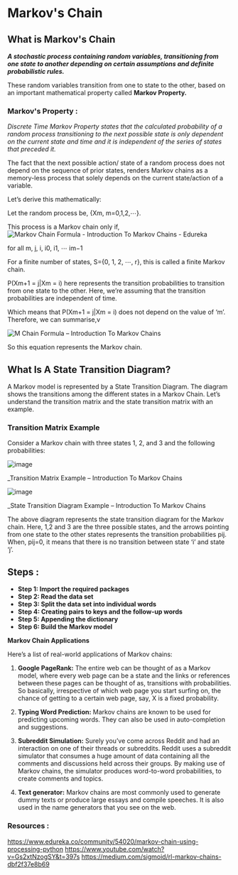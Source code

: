 # Markov's Chain
## What is Markov's Chain
_**A stochastic process containing random variables, transitioning from one state to another depending on certain assumptions and definite probabilistic rules.**_

These random  variables transition from one to state to the other, based on an important mathematical property called  **Markov Property.**
### Markov's Property :
_Discrete Time Markov Property states that the calculated probability of a random process transitioning to the next possible state is only dependent on the current state and time and it is independent of the series of states that preceded it._

The fact that the next possible action/ state of a random process does not depend on the sequence of prior states, renders Markov chains as a memory-less process that solely depends on the current state/action of a variable.

Let’s derive this mathematically:

Let the random process be, {Xm, m=0,1,2,⋯}.

This process is a Markov chain only if,
![Markov Chain Formula - Introduction To Markov Chains - Edureka](https://www.edureka.co/blog/wp-content/uploads/2019/06/Markov-Chain-Formula-Introduction-To-Markov-Chains-Edureka-528x37.png)

for all m, j, i, i0, i1, ⋯ im−1

For a finite number of states, S={0, 1, 2, ⋯, r}, this is called a finite Markov chain.

P(Xm+1 = j|Xm = i) here represents the transition probabilities to transition from one state to the other. Here, we’re assuming that the transition probabilities are independent of time.

Which means that P(Xm+1 = j|Xm = i) does not depend on the value of ‘m’. Therefore, we can summarise,v

![M](https://user-images.githubusercontent.com/63098466/120113822-e28d4c00-c199-11eb-9c11-7a405cd36e23.JPG)
Chain Formula – Introduction To Markov Chains 

So this equation represents  the Markov chain.

## **What Is A State Transition Diagram?**

A Markov model is represented by a State Transition Diagram. The diagram shows the transitions among the different states in a Markov Chain. Let’s understand the transition matrix and the state transition matrix with an example.

### **Transition Matrix Example**

Consider a Markov chain with three states 1, 2, and 3 and the following probabilities:

![image](https://user-images.githubusercontent.com/63098466/120113913-53346880-c19a-11eb-8ff3-6d4eeb7c8ddd.png)

_Transition Matrix Example – Introduction To Markov Chains 

![image](https://user-images.githubusercontent.com/63098466/120113957-8119ad00-c19a-11eb-90cb-8a60f9a22f0b.png)

_State Transition Diagram Example – Introduction To Markov Chains 

The above diagram represents the state transition diagram for the Markov chain. Here, 1,2 and 3 are the three possible states, and the arrows pointing from one state to the other states represents the transition probabilities pij. When, pij=0, it means that there is no transition between state ‘i’ and state ‘j’.

## Steps :
- **Step 1: Import the required packages**
- **Step 2: Read the data set**
- **Step 3: Split the data set into individual words**
- **Step 4: Creating pairs to keys and the follow-up words**
- **Step 5: Appending the dictionary**
- **Step 6: Build the Markov model**

**Markov Chain Applications**

Here’s a list of real-world applications of Markov chains:

1.  **Google PageRank:**  The entire web can be thought of as a Markov model, where every web page can be a state and the links or references between these pages can be thought of as, transitions with probabilities. So basically, irrespective of which web page you start surfing on, the chance of getting to a certain web page, say, X is a fixed probability.
    
2.  **Typing Word Prediction:** Markov chains are known to be used for predicting upcoming words. They can also be used in auto-completion and suggestions.
    
3.  **Subreddit Simulation:** Surely you’ve come across Reddit and had an interaction on one of their threads or subreddits. Reddit uses a subreddit simulator that consumes a huge amount of data containing all the comments and discussions held across their groups. By making use of Markov chains, the simulator produces word-to-word probabilities, to create comments and topics.
    
4.  **Text generator:** Markov chains are most commonly used to generate dummy texts or produce large essays and compile speeches. It is also used in the name generators that you see on the web.

### Resources :
https://www.edureka.co/community/54020/markov-chain-using-processing-python
https://www.youtube.com/watch?v=Gs2xtNzogSY&t=397s
https://medium.com/sigmoid/rl-markov-chains-dbf2f37e8b69
